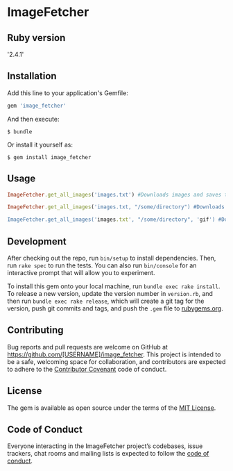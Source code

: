 # ImageFetcher

## Ruby version
'2.4.1'

## Installation

Add this line to your application's Gemfile:

```ruby
gem 'image_fetcher'
```

And then execute:

    $ bundle

Or install it yourself as:

    $ gem install image_fetcher

## Usage

```ruby
ImageFetcher.get_all_images('images.txt') #Downloads images and saves them relative to the where the file is calling this function

ImageFetcher.get_all_images('images.txt, "/some/directory") #Downloads and saves images in the specified directory

ImageFetcher.get_all_images('images.txt', "/some/directory", 'gif') #Downloads and saves images as gifs in the specified directory

```

## Development

After checking out the repo, run `bin/setup` to install dependencies. Then, run `rake spec` to run the tests. You can also run `bin/console` for an interactive prompt that will allow you to experiment.

To install this gem onto your local machine, run `bundle exec rake install`. To release a new version, update the version number in `version.rb`, and then run `bundle exec rake release`, which will create a git tag for the version, push git commits and tags, and push the `.gem` file to [rubygems.org](https://rubygems.org).

## Contributing

Bug reports and pull requests are welcome on GitHub at https://github.com/[USERNAME]/image_fetcher. This project is intended to be a safe, welcoming space for collaboration, and contributors are expected to adhere to the [Contributor Covenant](http://contributor-covenant.org) code of conduct.

## License

The gem is available as open source under the terms of the [MIT License](https://opensource.org/licenses/MIT).

## Code of Conduct

Everyone interacting in the ImageFetcher project’s codebases, issue trackers, chat rooms and mailing lists is expected to follow the [code of conduct](https://github.com/[USERNAME]/image_fetcher/blob/master/CODE_OF_CONDUCT.md).
